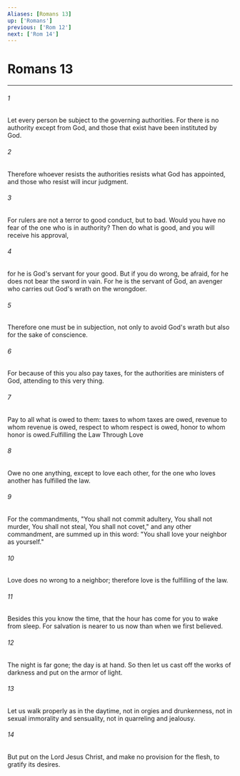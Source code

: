 ```yaml
---
Aliases: [Romans 13]
up: ['Romans']
previous: ['Rom 12']
next: ['Rom 14']
---
```

# Romans 13
***



###### 1 
Let every person be subject to the governing authorities. For there is no authority except from God, and those that exist have been instituted by God. 

###### 2 
Therefore whoever resists the authorities resists what God has appointed, and those who resist will incur judgment. 

###### 3 
For rulers are not a terror to good conduct, but to bad. Would you have no fear of the one who is in authority? Then do what is good, and you will receive his approval, 

###### 4 
for he is God's servant for your good. But if you do wrong, be afraid, for he does not bear the sword in vain. For he is the servant of God, an avenger who carries out God's wrath on the wrongdoer. 

###### 5 
Therefore one must be in subjection, not only to avoid God's wrath but also for the sake of conscience. 

###### 6 
For because of this you also pay taxes, for the authorities are ministers of God, attending to this very thing. 

###### 7 
Pay to all what is owed to them: taxes to whom taxes are owed, revenue to whom revenue is owed, respect to whom respect is owed, honor to whom honor is owed.Fulfilling the Law Through Love 

###### 8 
Owe no one anything, except to love each other, for the one who loves another has fulfilled the law. 

###### 9 
For the commandments, "You shall not commit adultery, You shall not murder, You shall not steal, You shall not covet," and any other commandment, are summed up in this word: "You shall love your neighbor as yourself." 

###### 10 
Love does no wrong to a neighbor; therefore love is the fulfilling of the law. 

###### 11 
Besides this you know the time, that the hour has come for you to wake from sleep. For salvation is nearer to us now than when we first believed. 

###### 12 
The night is far gone; the day is at hand. So then let us cast off the works of darkness and put on the armor of light. 

###### 13 
Let us walk properly as in the daytime, not in orgies and drunkenness, not in sexual immorality and sensuality, not in quarreling and jealousy. 

###### 14 
But put on the Lord Jesus Christ, and make no provision for the flesh, to gratify its desires.
